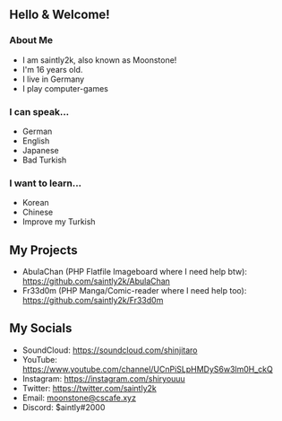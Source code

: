 ## Hello & Welcome!
### About Me
- I am saintly2k, also known as Moonstone!
- I'm 16 years old.
- I live in Germany
- I play computer-games
### I can speak...
- German
- English
- Japanese
- Bad Turkish
### I want to learn...
- Korean
- Chinese
- Improve my Turkish
## My Projects
- AbulaChan (PHP Flatfile Imageboard where I need help btw): https://github.com/saintly2k/AbulaChan
- Fr33d0m (PHP Manga/Comic-reader where I need help too): https://github.com/saintly2k/Fr33d0m
## My Socials
- SoundCloud: https://soundcloud.com/shinjitaro
- YouTube: https://www.youtube.com/channel/UCnPiSLpHMDyS6w3lm0H_ckQ
- Instagram: https://instagram.com/shiryouuu
- Twitter: https://twitter.com/saintly2k
- Email: moonstone@cscafe.xyz
- Discord: $aintly#2000
